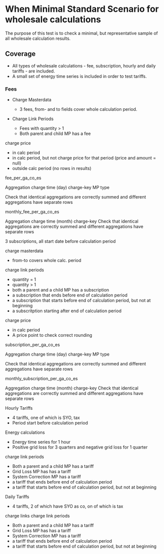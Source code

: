 # When Minimal Standard Scenario for wholesale calculations

The purpose of this test is to check a minimal, but representative sample of all wholesale calculation results.

## Coverage

- All types of wholesale calculations - fee, subscription, hourly and daily tariffs - are included.
- A small set of energy time series is included in order to test tariffs.

### Fees

- Charge Masterdata
    - 3 fees, from- and to fields cover whole calculation period.

- Charge Link Periods
    - Fees with quantity > 1
    - Both parent and child MP has a fee

charge price

- in calc period
- in calc period, but not charge price for that period (price and amount = null)
- outside calc period (no rows in results)

fee_per_ga_co_es

Aggregation
charge time (day)
charge-key
MP type

Check that identical aggregations are correctly summed and different aggregations have separate rows

monthly_fee_per_ga_co_es

Aggregation
charge time (month)
charge-key
Check that identical aggregations are correctly summed and different aggregations have separate rows

3 subscriptions, all start date before calculation period

charge masterdata

- from-to covers whole calc. period

charge link periods

- quantity = 1
- quantity > 1
- both a parent and a child MP has a subscription
- a subscription that ends before end of calculation period
- a subscription that starts before end of calculation period, but not at beginning
- a subscritption starting after end of calculation period

charge price

- in calc period
- A price point to check correct rounding

subscription_per_ga_co_es

Aggregation
charge time (day)
charge-key
MP type

Check that identical aggregations are correctly summed and different aggregations have separate rows

monthly_subscription_per_ga_co_es

Aggregation
charge time (month)
charge-key
Check that identical aggregations are correctly summed and different aggregations have separate rows

Hourly Tariffs

- 4 tariffs, one of which is SYO, tax
- Period start before calculation period

Energy calculations

- Energy time series for 1 hour
- Positive grid loss for 3 quarters and negative grid loss for 1 quarter

charge link periods

- Both a parent and a child MP has a tariff
- Grid Loss MP has has a tariff
- System Correction MP has a tariff
- a tariff that ends before end of calculation period
- a tariff that starts before end of calculation period, but not at beginning

Daily Tariffs

- 4 tariffs, 2 of which have SYO as co, on of which is tax

charge links
charge link periods

- Both a parent and a child MP has a tariff
- Grid Loss MP has has a tariff
- System Correction MP has a tariff
- a tariff that ends before end of calculation period
- a tariff that starts before end of calculation period, but not at beginning 